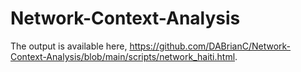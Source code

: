 # Network-Context-Analysis

The output is available here, https://github.com/DABrianC/Network-Context-Analysis/blob/main/scripts/network_haiti.html. 
